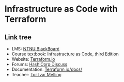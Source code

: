 # Infrastructure as Code with Terraform

## Link tree
- LMS: [NTNU BlackBoard](https://ntnu.blackboard.com)
- Course textbook: [Infrastructure as Code, third Edition](https://www.oreilly.com/library/view/infrastructure-as-code/9781098150341/)
- Website: [Terraform.io](https://www.terraform.io)
- Forums: [HashiCorp Discuss](https://discuss.hashicorp.com/c/terraform-core)
- Documentation: [Terraform.io/docs/](https://www.terraform.io/docs/)
- Teacher: [Tor Ivar Melling](https://innsida.ntnu.no/person/melling)
